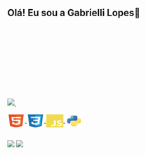 ## Olá! Eu sou a Gabrielli Lopes👋

<div>
<a href="https://github.com/GabrielliLopes">
<img height="180em" src="https://github-readme-stats.vercel.app/api?username=GabrielliLopes&show_icons=true&theme=dracula&include_all_commits=true&count_private=true"[>
<img height="180em" src-"https://github-readme-stats.vercel.app/api/top-langs/?username=GabrielliLopes&layout=compact&langs_count-16&theme=dracula"/>
</div>

<div style="display: inline_block"><br>
<img align="center" alt="Gabi-HTML" height="30" width="40" src="https://raw.githubusercontent.com/devicons/devicon/master/icons/html5/html5-original.svg">
<img align="center" alt="Gabi-CSS" height="30" width="40" src="https://raw.githubusercontent.com/devicons/devicon/master/icons/css3/css3-original.svg">
<img align="center" alt="Gabi-Js" height="30" width="40" src="https://raw.githubusercontent.com/devicons/devicon/master/icons/javascript/javascript-plain.svg">
<img align="center" alt="Gabi-Python" height="30" width="40" src="https://raw.githubusercontent.com/devicons/devicon/master/icons/python/python-original.svg">

##

<div>
<a href = "mailto:l.lopesgabrielli@gmail.com"><img src="https://img.shields.io/badge/-Gmail-%23333?style=for-the-badge&logo=gmail&logoColor=white" target="_blank"></a>
<a href="https://www.linkedin.com/in/gabrielli-lopes/" target="_blank"><img src="https://img.shields.io/badge/LinkedIn-0077B5?style=for-the-badge&logo=linkedin&logoColor=white" target="_blank">
</a>

</div>
